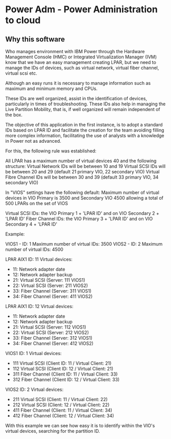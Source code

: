 # Power Adm - Power Administration to cloud

## Why this software

Who manages environment with IBM Power through the Hardware Management Console (HMC) or Integrated Virtualization Manager (IVM) know that we have an easy management creating LPAR, but we need to manage the IDs of devices, such as virtual network, virtual fiber channel, virtual scsi etc.

Although an easy runs it is necessary to manage information such as maximum and minimum memory and CPUs.

These IDs are well organized, assist in the identification of devices, particularly in times of troubleshooting.
These IDs also help in managing the Live Partition Mobility, that is, if well organized will remain independent of the box.

The objective of this application in the first instance, is to adopt a standard IDs based on LPAR ID and facilitate the creation for the team avoiding filling more complex information, facilitating the use of analysts with a knowledge in Power not as advanced.

For this, the following rule was established:

All LPAR has a maximum number of virtual devices 40 and the following structure:
Virtual Network IDs will be between 10 and 19
Virtual SCSI IDs will be between 20 and 29 (default 21 primary VIO, 22 secondary VIO)
Virtual Fibre Channel IDs will be between 30 and 39 (default 33 primary VIO, 34 secondary VIO)

In "VIOS" settings have the following default:
Maximum number of virtual devices in VIO Primary is 3500 and Secondary VIO 4500 allowing a total of 500 LPARs on the set of VIOS

Virtual SCSI IDs:  the VIO Primary 1 + 'LPAR ID' and on VIO Secondary 2 + 'LPAR ID'
Fiber Channel IDs: the VIO Primary 3 + 'LPAR ID' and on VIO Secondary 4 + 'LPAR ID'

Example:

VIOS1 - ID: 1 Maximum number of virtual IDs: 3500
VIOS2 - ID: 2 Maximum number of virtual IDs: 4500

LPAR AIX1
ID: 11
Virtual devices:
- 11: Network adapter date
- 12: Network adapter backup
- 21: Virtual SCSI (Server: 111 VIOS1)
- 22: Virtual SCSI (Server: 211 VIOS2)
- 33: Fiber Channel (Server: 311 VIOS1)
- 34: Fiber Channel (Server: 411 VIOS2)

LPAR AIX1
ID: 12
Virtual devices:
- 11: Network adapter date
- 12: Network adapter backup
- 21: Virtual SCSI (Server: 112 VIOS1)
- 22: Virtual SCSI (Server: 212 VIOS2)
- 33: Fiber Channel (Server: 312 VIOS1)
- 34: Fiber Channel (Server: 412 VIOS2)


VIOS1
ID: 1
Virtual devices:
- 111 Virtual SCSI (Client ID: 11 / Virtual Client: 21)
- 112 Virtual SCSI (Client ID: 12 / Virtual Client: 21)
- 311 Fiber Channel (Client ID: 11 / Virtual Client: 33)
- 312 Fiber Channel (Client ID: 12 / Virtual Client: 33)

VIOS2
ID: 2
Virtual devices:
- 211 Virtual SCSI (Client: 11 / Virtual Client: 22)
- 212 Virtual SCSI (Client: 12 / Virtual Client: 22)
- 411 Fiber Channel (Client: 11 / Virtual Client: 34)
- 412 Fiber Channel (Client: 12 / Virtual Client: 34)


With this example we can see how easy it is to identify within the VIO's virtual devices, searching for the partition ID.
